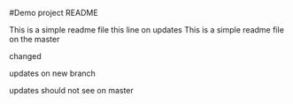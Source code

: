 #Demo project README

This is a simple readme file this line on updates
This is a simple readme file on the master


changed

updates on new branch

updates should not see on master